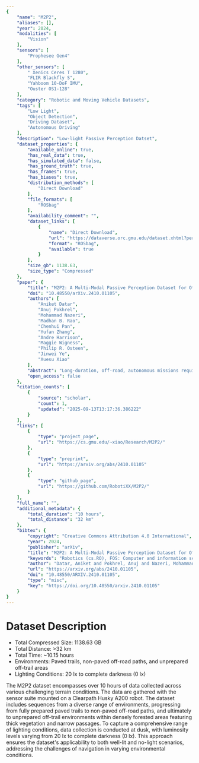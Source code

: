 ```yaml
---
{
    "name": "M2P2",
    "aliases": [],
    "year": 2024,
    "modalities": [
        "Vision"
    ],
    "sensors": [
        "Prophesee Gen4"
    ],
    "other_sensors": [
        " Xenics Ceres T 1280",
        "FLIR Blackfly S",
        "Yahboom 10-DoF IMU",
        "Ouster OS1-128"
    ],
    "category": "Robotic and Moving Vehicle Datasets",
    "tags": [
        "Low Light",
        "Object Detection",
        "Driving Dataset",
        "Autonomous Driving"
    ],
    "description": "Low-light Passive Perception Datset",
    "dataset_properties": {
        "available_online": true,
        "has_real_data": true,
        "has_simulated_data": false,
        "has_ground_truth": true,
        "has_frames": true,
        "has_biases": true,
        "distribution_methods": [
            "Direct Download"
        ],
        "file_formats": [
            "ROSbag"
        ],
        "availability_comment": "",
        "dataset_links": [
            {
                "name": "Direct Download",
                "url": "https://dataverse.orc.gmu.edu/dataset.xhtml?persistentId=doi:10.13021/orc2020/SP577T",
                "format": "ROSbag",
                "available": true
            }
        ],
        "size_gb": 1138.63,
        "size_type": "Compressed"
    },
    "paper": {
        "title": "M2P2: A Multi-Modal Passive Perception Dataset for Off-Road Mobility in Extreme Low-Light Conditions",
        "doi": "10.48550/arXiv.2410.01105",
        "authors": [
            "Aniket Datar",
            "Anuj Pokhrel",
            "Mohammad Nazeri",
            "Madhan B. Rao",
            "Chenhui Pan",
            "Yufan Zhang",
            "Andre Harrison",
            "Maggie Wigness",
            "Philip R. Osteen",
            "Jinwei Ye",
            "Xuesu Xiao"
        ],
        "abstract": "Long-duration, off-road, autonomous missions require robots to continuously perceive their surroundings regardless of the ambient lighting conditions. Most existing autonomy systems heavily rely on active sensing, e.g., LiDAR, RADAR, and Time-of-Flight sensors, or use (stereo) visible light imaging sensors, e.g., color cameras, to perceive environment geometry and semantics. In scenarios where fully passive perception is required and lighting conditions are degraded to an extent that visible light cameras fail to perceive, most downstream mobility tasks such as obstacle avoidance become impossible. To address such a challenge, this paper presents a Multi-Modal Passive Perception dataset, M2P2, to enable off-road mobility in low-light to no-light conditions. We design a multi-modal sensor suite including thermal, event, and stereo RGB cameras, GPS, two Inertia Measurement Units (IMUs), as well as a high-resolution LiDAR for ground truth, with a novel multi-sensor calibration procedure that can efficiently transform multi-modal perceptual streams into a common coordinate system. Our 10-hour, 32 km dataset also includes mobility data such as robot odometry and actions and covers well-lit, low-light, and no-light conditions, along with paved, on-trail, and off-trail terrain. Our results demonstrate that off-road mobility is possible through only passive perception in extreme low-light conditions using end-to-end learning and classical planning. The project website can be found at https://cs.gmu.edu/~xiao/Research/M2P2/",
        "open_access": false
    },
    "citation_counts": [
        {
            "source": "scholar",
            "count": 1,
            "updated": "2025-09-13T13:17:36.386222"
        }
    ],
    "links": [
        {
            "type": "project_page",
            "url": "https://cs.gmu.edu/~xiao/Research/M2P2/"
        },
        {
            "type": "preprint",
            "url": "https://arxiv.org/abs/2410.01105"
        },
        {
            "type": "github_page",
            "url": "https://github.com/RobotiXX/M2P2/"
        }
    ],
    "full_name": "",
    "additional_metadata": {
        "total_duration": "10 hours",
        "total_distance": "32 km"
    },
    "bibtex": {
        "copyright": "Creative Commons Attribution 4.0 International",
        "year": 2024,
        "publisher": "arXiv",
        "title": "M2P2: A Multi-Modal Passive Perception Dataset for Off-Road Mobility in Extreme Low-Light Conditions",
        "keywords": "Robotics (cs.RO), FOS: Computer and information sciences, FOS: Computer and information sciences",
        "author": "Datar, Aniket and Pokhrel, Anuj and Nazeri, Mohammad and Rao, Madhan B. and Pan, Chenhui and Zhang, Yufan and Harrison, Andre and Wigness, Maggie and Osteen, Philip R. and Ye, Jinwei and Xiao, Xuesu",
        "url": "https://arxiv.org/abs/2410.01105",
        "doi": "10.48550/ARXIV.2410.01105",
        "type": "misc",
        "key": "https://doi.org/10.48550/arxiv.2410.01105"
    }
}
---
```


# Dataset Description

- Total Compressed Size: 1138.63 GB
- Total Distance: >32 km
- Total Time: ~10.15 hours
- Environments: Paved trails, non-paved off-road paths, and unprepared off-trail areas
- Lighting Conditions: 20 lx to complete darkness (0 lx)

The M2P2 dataset encompasses over 10 hours of data collected across various challenging terrain conditions. The data are gathered with the sensor suite mounted on a Clearpath Husky A200 robot. The dataset includes sequences from a diverse range of environments, progressing from fully prepared paved trails to non-paved off-road paths, and ultimately to unprepared off-trail environments within densely forested areas featuring thick vegetation and narrow passages. To capture a comprehensive range of lighting conditions, data collection is conducted at dusk, with luminosity levels varying from 20 lx to complete darkness (0 lx). This approach ensures the dataset's applicability to both well-lit and no-light scenarios, addressing the challenges of navigation in varying environmental conditions.